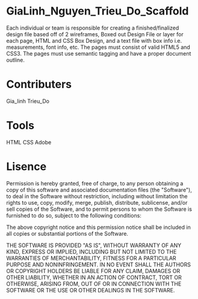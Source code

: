 # GiaLinh_Nguyen_Trieu_Do_Scaffold
Each individual or team is responsible for creating a finished/finalized design file based off of 2 wireframes, Boxed out Design File or layer for  each page, HTML and CSS Box Design, and a text file with box info i.e. measurements, font info,  etc. The pages must consist of valid HTML5 and CSS3. The pages must use semantic tagging and have a proper document outline.
# Contributers
Gia_linh
Trieu_Do
# Tools
HTML
CSS
Adobe 
# Lisence 
Permission is hereby granted, free of charge, to any person obtaining a copy
of this software and associated documentation files (the "Software"), to deal
in the Software without restriction, including without limitation the rights
to use, copy, modify, merge, publish, distribute, sublicense, and/or sell
copies of the Software, and to permit persons to whom the Software is
furnished to do so, subject to the following conditions:

The above copyright notice and this permission notice shall be included in all
copies or substantial portions of the Software.

THE SOFTWARE IS PROVIDED "AS IS", WITHOUT WARRANTY OF ANY KIND, EXPRESS OR
IMPLIED, INCLUDING BUT NOT LIMITED TO THE WARRANTIES OF MERCHANTABILITY,
FITNESS FOR A PARTICULAR PURPOSE AND NONINFRINGEMENT. IN NO EVENT SHALL THE
AUTHORS OR COPYRIGHT HOLDERS BE LIABLE FOR ANY CLAIM, DAMAGES OR OTHER
LIABILITY, WHETHER IN AN ACTION OF CONTRACT, TORT OR OTHERWISE, ARISING FROM,
OUT OF OR IN CONNECTION WITH THE SOFTWARE OR THE USE OR OTHER DEALINGS IN THE
SOFTWARE.



